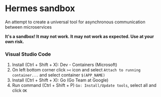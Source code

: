 # Hermes sandbox
An attempt to create a universal tool for asynchronous communication between microservices

**It's a sandbox! It may not work. It may not work as expected. Use at your own risk.**


### Visual Studio Code
1. Install (Ctrl + Shift + X): Dev - Containers (Microsoft)
2. On left bottom corner click `><` icon and select `Attach to running container...` and select container `$(APP_NAME)`
3. Install (Ctrl + Shift + X): Go (Go Team at Google)
4. Run command (Ctrl + Shift + P) `Go: Install/Update tools`, select all and click `OK`
